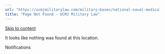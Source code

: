 ```yaml
---
url: "https://ucmjmilitarylaw.com/military-bases/national-naval-medical-center-maryland-military-defense-lawyer-ucmj-legal-guide/%7Blocation13"
title: "Page Not Found - UCMJ Military Law"
---
```


[Skip to content](https://ucmjmilitarylaw.com/military-bases/national-naval-medical-center-maryland-military-defense-lawyer-ucmj-legal-guide/%7Blocation13#content)

It looks like nothing was found at this location.

Notifications